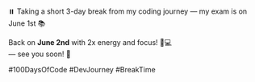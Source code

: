 ⏸️ Taking a short 3-day break from my coding journey — my exam is on June 1st 📚

Back on **June 2nd** with 2x energy and focus! 💪💻  
 — see you soon! 👋

#100DaysOfCode #DevJourney #BreakTime
